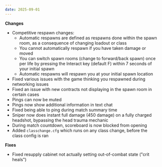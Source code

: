 ```yaml
---
date: 2025-09-01
---
```


**Changes**

* Competitive respawn changes:
  * Automatic respawns are defined as respawns done within the spawn room, as a consequence of changing loadout or class
  * You cannot automatically respawn if you have taken damage or moved
  * You can switch spawn rooms (change to forward/back spawn) once per life by pressing the Interact key (default F) within 7 seconds of your initial spawn
  * Automatic respawns will respawn you at your initial spawn location
* Fixed various issues with the game thinking you respawned during networking issues
* Fixed an issue with new contracts not displaying in the spawn room in certain cases
* Pings can now be muted
* Pings now show additional information in text chat
* Fixed being able to ping during match summary time
* Sniper now does instant full damage (450 damage) on a fully charged headshot, bypassing the head trauma mechanic
* During match countdown, scoreboard is now blocked from opening
* Added `classchange.cfg` which runs on any class change, before the class config is ran

**Fixes**

* Fixed resupply cabinet not actually setting out-of-combat state ("crit heals")